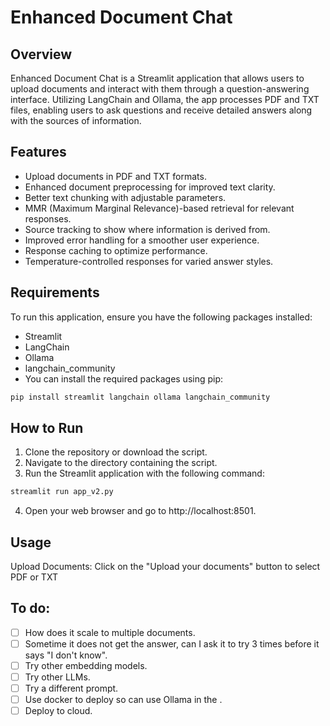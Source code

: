 # Enhanced Document Chat

## Overview

Enhanced Document Chat is a Streamlit application that allows users to upload documents and interact with them through a question-answering interface. Utilizing LangChain and Ollama, the app processes PDF and TXT files, enabling users to ask questions and receive detailed answers along with the sources of information.

## Features
- Upload documents in PDF and TXT formats.
- Enhanced document preprocessing for improved text clarity.
- Better text chunking with adjustable parameters.
- MMR (Maximum Marginal Relevance)-based retrieval for relevant responses.
- Source tracking to show where information is derived from.
- Improved error handling for a smoother user experience.
- Response caching to optimize performance.
- Temperature-controlled responses for varied answer styles.

## Requirements
To run this application, ensure you have the following packages installed:

- Streamlit
- LangChain
- Ollama
- langchain_community
- You can install the required packages using pip:

```bash
pip install streamlit langchain ollama langchain_community
```

## How to Run
1. Clone the repository or download the script.
2. Navigate to the directory containing the script.
3. Run the Streamlit application with the following command:
```bash
streamlit run app_v2.py
```

4. Open your web browser and go to http://localhost:8501.

## Usage
Upload Documents: Click on the "Upload your documents" button to select PDF or TXT

## To do:
- [ ] How does it scale to multiple documents.
- [ ] Sometime it does not get the answer, can I ask it to try 3 times before it says "I don't know".
- [ ] Try other embedding models.
- [ ] Try other LLMs.
- [ ] Try a different prompt.
- [ ] Use docker to deploy so can use Ollama in the .
- [ ] Deploy to cloud.